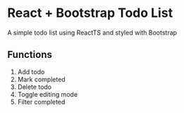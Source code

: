 # React + Bootstrap Todo List
A simple todo list using ReactTS and styled with Bootstrap

## Functions
1. Add todo
2. Mark completed
3. Delete todo
4. Toggle editing mode
5. Filter completed